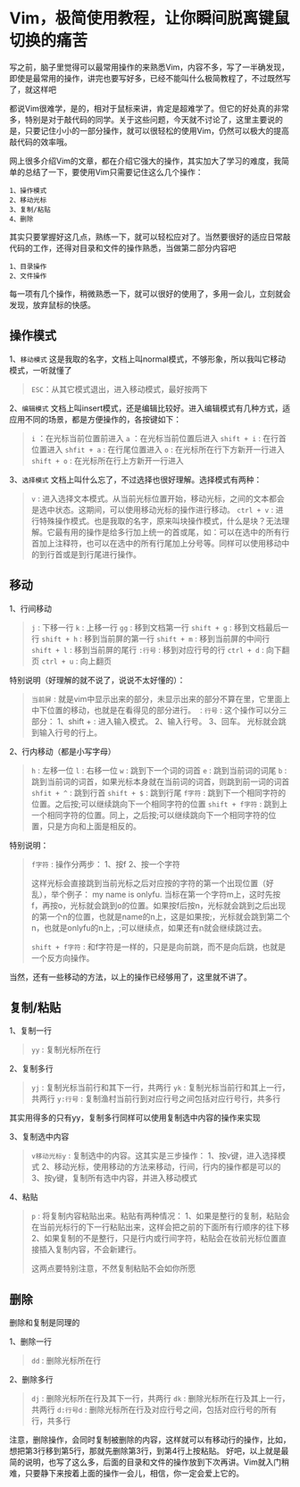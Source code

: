 # Vim，极简使用教程，让你瞬间脱离键鼠切换的痛苦

写之前，脑子里觉得可以最常用操作的来熟悉Vim，内容不多，写了一半确发现，即使是最常用的操作，讲完也要写好多，已经不能叫什么极简教程了，不过既然写了，就这样吧

都说Vim很难学，是的，相对于鼠标来讲，肯定是超难学了。但它的好处真的非常多，特别是对于敲代码的同学。关于这些问题，今天就不讨论了，这里主要说的是，只要记住小小的一部分操作，就可以很轻松的使用Vim，仍然可以极大的提高敲代码的效率哦。

网上很多介绍Vim的文章，都在介绍它强大的操作，其实加大了学习的难度，我简单的总结了一下，要使用Vim只需要记住这么几个操作：

```
1、操作模式
2、移动光标
3、复制/粘贴
4、删除
```

其实只要掌握好这几点，熟练一下，就可以轻松应对了。当然要很好的适应日常敲代码的工作，还得对目录和文件的操作熟悉，当做第二部分内容吧

```
1、目录操作
2、文件操作
```

每一项有几个操作，稍微熟悉一下，就可以很好的使用了，多用一会儿，立刻就会发现，放弃鼠标的快感。

## 操作模式

1、`移动模式` 这是我取的名字，文档上叫normal模式，不够形象，所以我叫它移动模式，一听就懂了

> `ESC`：从其它模式退出，进入移动模式，最好按两下

2、`编辑模式` 文档上叫insert模式，还是编辑比较好。进入编辑模式有几种方式，适应用不同的场景，都是方便操作的，各按键如下：

> `i` ：在光标当前位置前进入
> `a` ：在光标当前位置后进入
> `shift + i` : 在行首位置进入
> `shfit + a` : 在行尾位置进入
> `o` : 在光标所在行下方新开一行进入
> `shift + o` : 在光标所在行上方新开一行进入

3、`选择模式` 文档上叫什么忘了，不过选择也很好理解。选择模式有两种：

> `v` : 进入选择文本模式。从当前光标位置开始，移动光标，之间的文本都会是选中状态。这期间，可以使用移动光标的操作进行移动。
> `ctrl + v` : 进行特殊操作模式。也是我取的名字，原来叫块操作模式，什么是块？无法理解。它最有用的操作是给多行加上统一的首或尾，如：可以在选中的所有行首加上注释符，也可以在选中的所有行尾加上分号等。同样可以使用移动中的到行首或是到行尾进行操作。

## 移动

1、行间移动

> `j` : 下移一行
> `k` : 上移一行
> `gg` : 移到文档第一行
> `shift + g` : 移到文档最后一行
> `shift + h` : 移到当前屏的第一行
> `shift + m` : 移到当前屏的中间行
> `shift + l` : 移到当前屏的尾行
> `:行号` : 移到对应行号的行
> `ctrl + d` : 向下翻页
> `ctrl + u` : 向上翻页

特别说明（好理解的就不说了，说说不太好懂的）：

> `当前屏` : 就是vim中显示出来的部分，未显示出来的部分不算在里，它里面上中下位置的移动，也就是在看得见的部分进行。
> `：行号` : 这个操作可以分三部分：
> 1、shift + : 进入输入模式。
> 2、输入行号。
> 3、回车。
> 光标就会跳到输入行号的行上。

2、行内移动（都是小写字母）

> `h` : 左移一位
> `l` : 右移一位
> `w` : 跳到下一个词的词首
> `e` : 跳到当前词的词尾
> `b` : 跳到当前词的词首，如果光标本身就在当前词的词首，则跳到前一词的词首
> `shfit + ^` : 跳到行首
> `shift + $` : 跳到行尾
> `f字符` : 跳到下一个相同字符的位置。之后按;可以继续跳向下一个相同字符的位置
> `shift + f字符` : 跳到上一个相同字符的位置。同上，之后按;可以继续跳向下一个相同字符的位置，只是方向和上面是相反的。

特别说明：

> `f字符` : 操作分两步：
> 1、按f
> 2、按一个字符
> 
> 这样光标会直接跳到当前光标之后对应按的字符的第一个出现位置（好乱），举个例子：
> my name is onlyfu.
> 当标在第一个字符m上，这时先按f，再按o，光标就会跳到o的位置。如果按f后按n，光标就会跳到之后出现的第一个n的位置，也就是name的n上，这是如果按;，光标就会跳到第二个n，也就是onlyfu的n上，;可以继续点，如果还有n就会继续跳过去。
> 
> `shift + f字符` : 和f字符是一样的，只是是向前跳，而不是向后跳，也就是一个反方向操作。

当然，还有一些移动的方法，以上的操作已经够用了，这里就不讲了。

## 复制/粘贴

1、复制一行

> `yy` : 复制光标所在行

2、复制多行

> `yj` : 复制光标当前行和其下一行，共两行
> `yk` : 复制光标当前行和其上一行，共两行
> `y:行号` : 复制渔村当前行到对应行号之间包括对应行号行，共多行

其实用得多的只有yy，复制多行同样可以使用复制选中内容的操作来实现

3、复制选中内容

> `v移动光标y` : 复制选中的内容。这其实是三步操作：
> 1、按v键，进入选择模式
> 2、移动光标，使用移动的方法来移动，行间，行内的操作都是可以的
> 3、按y键，复制所有选中内容，并进入移动模式

4、粘贴

> `p` : 将复制内容粘贴出来。粘贴有两种情况：
> 1、如果是整行的复制，粘贴会在当前光标行的下一行粘贴出来，这样会把之前的下面所有行顺序的往下移
> 2、如果复制的不是整行，只是行内或行间字符，粘贴会在妆前光标位置直接插入复制内容，不会新建行。
> 
> 这两点要特别注意，不然复制粘贴不会如你所愿

## 删除

删除和复制是同理的

1、删除一行

> `dd` : 删除光标所在行

2、删除多行

> `dj` : 删除光标所在行及其下一行，共两行
> `dk` : 删除光标所在行及其上一行，共两行
> `d:行号d` : 删除光标所在行及对应行号之间，包括对应行号的所有行，共多行

注意，删除操作，会同时复制被删除的内容，这样就可以有移动行的操作，比如，想把第3行移到第5行，那就先删除第3行，到第4行上按粘贴。
好吧，以上就是最简的说明，也写了这么多，后面的目录和文件的操作放到下次再讲。Vim就入门稍难，只要静下来按着上面的操作一会儿，相信，你一定会爱上它的。

